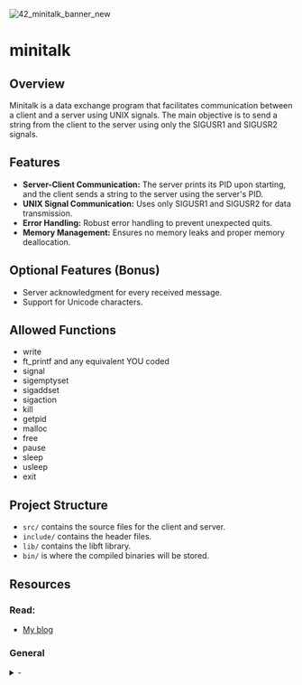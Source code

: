 ![42_minitalk_banner_new](https://github.com/zelhajou/minitalk/assets/39954629/1c34bd11-ae33-43af-a67e-052fd8110d3a)

# minitalk

## Overview
Minitalk is a data exchange program that facilitates communication between a client and a server using UNIX signals. The main objective is to send a string from the client to the server using only the SIGUSR1 and SIGUSR2 signals.

## Features
- **Server-Client Communication:** The server prints its PID upon starting, and the client sends a string to the server using the server's PID.
- **UNIX Signal Communication:** Uses only SIGUSR1 and SIGUSR2 for data transmission.
- **Error Handling:** Robust error handling to prevent unexpected quits.
- **Memory Management:** Ensures no memory leaks and proper memory deallocation.

## Optional Features (Bonus)
- Server acknowledgment for every received message.
- Support for Unicode characters.

## Allowed Functions
- write
- ft_printf and any equivalent YOU coded
- signal
- sigemptyset
- sigaddset
- sigaction
- kill
- getpid
- malloc
- free
- pause
- sleep
- usleep
- exit

## Project Structure
- `src/` contains the source files for the client and server.
- `include/` contains the header files.
- `lib/` contains the libft library.
- `bin/` is where the compiled binaries will be stored.

## Resources

### Read:
- [My blog](https://zelhajou.medium.com/building-the-42-school-minitalk-project-a-guide-to-unix-signal-based-communication-in-c-d11605643747)


### General
<details>
  <summary>
- 
  </summary>
</details>
